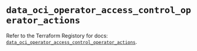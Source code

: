 # `data_oci_operator_access_control_operator_actions`

Refer to the Terraform Registory for docs: [`data_oci_operator_access_control_operator_actions`](https://registry.terraform.io/providers/oracle/oci/6.18.0/docs/data-sources/operator_access_control_operator_actions).
